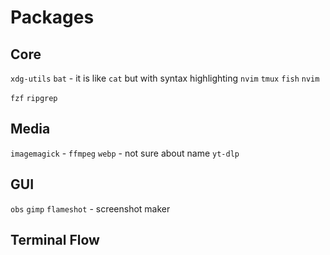 # Packages 

## Core

`xdg-utils`
`bat` - it is like `cat` but with syntax highlighting
`nvim`
`tmux`
`fish`
`nvim`


`fzf`
`ripgrep`


## Media 

`imagemagick` - 
`ffmpeg`
`webp`      - not sure about name
`yt-dlp`

## GUI
`obs`
`gimp`
`flameshot` - screenshot maker

## Terminal Flow

